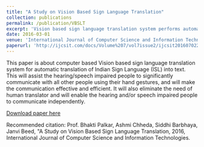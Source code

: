 ```yaml
---
title: "A Study on Vision Based Sign Language Translation"
collection: publications
permalink: /publication/VBSLT
excerpt: 'Vision based sign language translation system performs automatic translation of Indian Sign Language (ISL) into text for the aid in conversation from dumb/mute people to other people.'
date: 2016-03-01
venue: 'International Journal of Computer Science and Information Technologies'
paperurl: 'http://ijcsit.com/docs/Volume%207/vol7issue2/ijcsit2016070224.pdf'
---
```

This paper is about computer based Vision based sign language translation system for automatic translation of Indian Sign Language (ISL) into text. This will assist the hearing/speech impaired people to significantly communicate with all other people using their hand gestures, and will make the communication effective and efficient. It will also eliminate the need of human translator and will enable the hearing and/or speech impaired people to communicate independently.

[Download paper here](http://ashmichheda.github.io/files/VBSLT.pdf)

Recommended citation: Prof. Bhakti Palkar, Ashmi Chheda, Siddhi Barbhaya, Janvi Beed, "A Study on Vision Based Sign Language Translation, 2016, International Journal of Computer Science and Information Technologies.


